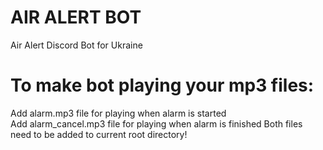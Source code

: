 # AIR ALERT BOT
Air Alert Discord Bot for Ukraine

# To make bot playing your mp3 files:
Add alarm.mp3 file for playing when alarm is started \
Add alarm_cancel.mp3 file for playing when alarm is finished
Both files need to be added to current root directory!

